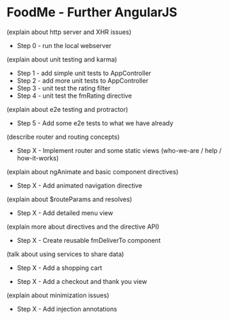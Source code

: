 # FoodMe - Further AngularJS

(explain about http server and XHR issues)
* Step 0 - run the local webserver

(explain about unit testing and karma)
* Step 1 - add simple unit tests to AppController
* Step 2 - add more unit tests to AppController
* Step 3 - unit test the rating filter
* Step 4 - unit test the fmRating directive

(explain about e2e testing and protractor)
* Step 5 - Add some e2e tests to what we have already

(describe router and routing concepts)
* Step X - Implement router and some static views (who-we-are / help / how-it-works)

(explain about ngAnimate and basic component directives)
* Step X - Add animated navigation directive

(explain about $routeParams and resolves)
* Step X - Add detailed menu view

(explain more about directives and the directive API)
* Step X - Create reusable fmDeliverTo component

(talk about using services to share data)
* Step X - Add a shopping cart

* Step X - Add a checkout and thank you view

(explain about minimization issues)
* Step X - Add injection annotations
